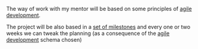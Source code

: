 The way of work with my mentor will be based on some principles of [agile development](http://en.wikipedia.org/wiki/Agile_methodology).

The project will be also based in a [ set of milestones](GSoC/Real-time_Spectral_Transformations#Milestones "wikilink") and every one or two weeks we can tweak the planning (as a consequence of the [agile development](http://en.wikipedia.org/wiki/Agile_methodology) schema chosen)
